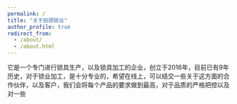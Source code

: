 ```yaml
---
permalink: /
title: "关于瓯顺锁业"
author_profile: true
redirect_from: 
  - /about/
  - /about.html
---
```

它是一个专门进行锁具生产，以及锁具加工的企业，创立于2016年，目前已有9年历史，对于锁业加工，是十分专业的，希望在线上，可以结交一些关于这方面的合作伙伴，以及客户，我们会将每个产品的要求做到最高，对于品质的严格把控以及对一些

